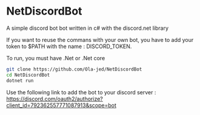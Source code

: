 # NetDiscordBot
A simple discord bot bot written in c# with the discord.net library

If you want to reuse the commans with your own bot, you have to add your token to $PATH with the name  : DISCORD_TOKEN.

To run, you must have .Net or .Net core
```bash
git clone https://github.com/Ola-jed/NetDiscordBot
cd NetDiscordBot
dotnet run
```
Use the following link to add the bot to your discord server :  https://discord.com/oauth2/authorize?client_id=792362557771087913&scope=bot
